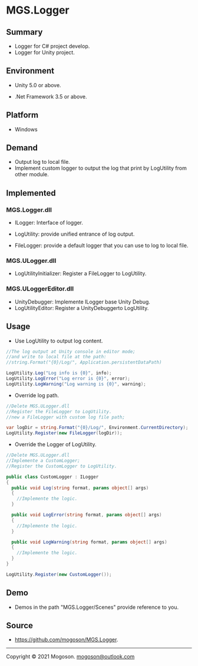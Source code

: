 # MGS.Logger

## Summary
- Logger for C# project develop.
- Logger for Unity project.

## Environment

- Unity 5.0 or above.

- .Net Framework 3.5 or above.

## Platform
- Windows

## Demand
- Output log to local file.
- Implement custom logger to output the log that print by LogUtility from other module.

## Implemented

### MGS.Logger.dll

- ILogger: Interface of logger.

- LogUtility: provide unified entrance of log output.
- FileLogger: provide a default logger that you can use to log to local file.

### MGS.ULogger.dll

- LogUtilityInitializer: Register a FileLogger to LogUtility.

### MGS.ULoggerEditor.dll

- UnityDebugger: Implemente ILogger base Unity Debug.
- LogUtilityEditor: Register a UnityDebuggerto LogUtility.

## Usage
- Use LogUtility to output log content.

```C#
//The log output at Unity console in editor mode;
//and write to local file at the path:
//string.Format("{0}/Log/", Application.persistentDataPath)

LogUtility.Log("Log info is {0}", info);
LogUtility.LogError("Log error is {0}", error);
LogUtility.LogWarning("Log warning is {0}", warning);
```

- Override log path.

```c#
//Delete MGS.ULogger.dll
//Register the FileLogger to LogUtility.
//new a FileLogger with custom log file path;

var logDir = string.Format("{0}/Log/", Environment.CurrentDirectory);
LogUtility.Register(new FileLogger(logDir));
```

- Override the Logger of LogUtility.

```C#
//Delete MGS.ULogger.dll
//Implemente a CustomLogger;
//Register the CustomLogger to LogUtility.

public class CustomLogger : ILogger
{
  public void Log(string format, params object[] args)
  {
    //Implemente the logic.
  }

  public void LogError(string format, params object[] args)
  {
    //Implemente the logic.
  }

  public void LogWarning(string format, params object[] args)
  {
    //Implemente the logic.
  }
}

LogUtility.Register(new CustomLogger());
```


## Demo

- Demos in the path "MGS.Logger/Scenes" provide reference to you.

## Source

- https://github.com/mogoson/MGS.Logger.
------

Copyright © 2021 Mogoson.	mogoson@outlook.com